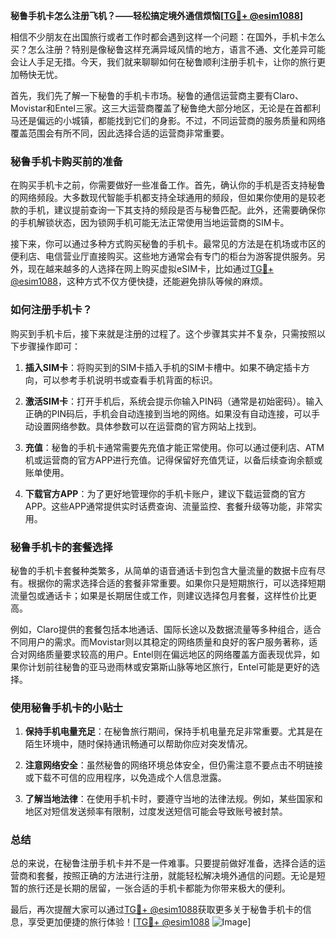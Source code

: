 **秘鲁手机卡怎么注册飞机？——轻松搞定境外通信烦恼[[TG💪+ @esim1088](https://t.me/s/esim1088)]**

相信不少朋友在出国旅行或者工作时都会遇到这样一个问题：在国外，手机卡怎么买？怎么注册？特别是像秘鲁这样充满异域风情的地方，语言不通、文化差异可能会让人手足无措。今天，我们就来聊聊如何在秘鲁顺利注册手机卡，让你的旅行更加畅快无忧。

首先，我们先了解一下秘鲁的手机卡市场。秘鲁的通信运营商主要有Claro、Movistar和Entel三家。这三大运营商覆盖了秘鲁绝大部分地区，无论是在首都利马还是偏远的小城镇，都能找到它们的身影。不过，不同运营商的服务质量和网络覆盖范围会有所不同，因此选择合适的运营商非常重要。

### **秘鲁手机卡购买前的准备**

在购买手机卡之前，你需要做好一些准备工作。首先，确认你的手机是否支持秘鲁的网络频段。大多数现代智能手机都支持全球通用的频段，但如果你使用的是较老款的手机，建议提前查询一下其支持的频段是否与秘鲁匹配。此外，还需要确保你的手机解锁状态，因为锁网手机可能无法正常使用当地运营商的SIM卡。

接下来，你可以通过多种方式购买秘鲁的手机卡。最常见的方法是在机场或市区的便利店、电信营业厅直接购买。这些地方通常会有专门的柜台为游客提供服务。另外，现在越来越多的人选择在网上购买虚拟eSIM卡，比如通过[TG💪+ @esim1088](https://t.me/s/esim1088)，这种方式不仅方便快捷，还能避免排队等候的麻烦。

### **如何注册手机卡？**

购买到手机卡后，接下来就是注册的过程了。这个步骤其实并不复杂，只需按照以下步骤操作即可：

1. **插入SIM卡**：将购买到的SIM卡插入手机的SIM卡槽中。如果不确定插卡方向，可以参考手机说明书或查看手机背面的标识。
   
2. **激活SIM卡**：打开手机后，系统会提示你输入PIN码（通常是初始密码）。输入正确的PIN码后，手机会自动连接到当地的网络。如果没有自动连接，可以手动设置网络参数。具体参数可以在运营商的官方网站上找到。

3. **充值**：秘鲁的手机卡通常需要先充值才能正常使用。你可以通过便利店、ATM机或运营商的官方APP进行充值。记得保留好充值凭证，以备后续查询余额或账单使用。

4. **下载官方APP**：为了更好地管理你的手机卡账户，建议下载运营商的官方APP。这些APP通常提供实时话费查询、流量监控、套餐升级等功能，非常实用。

### **秘鲁手机卡的套餐选择**

秘鲁的手机卡套餐种类繁多，从简单的语音通话卡到包含大量流量的数据卡应有尽有。根据你的需求选择合适的套餐非常重要。如果你只是短期旅行，可以选择短期流量包或通话卡；如果是长期居住或工作，则建议选择包月套餐，这样性价比更高。

例如，Claro提供的套餐包括本地通话、国际长途以及数据流量等多种组合，适合不同用户的需求。而Movistar则以其稳定的网络质量和良好的客户服务著称，适合对网络质量要求较高的用户。Entel则在偏远地区的网络覆盖方面表现优异，如果你计划前往秘鲁的亚马逊雨林或安第斯山脉等地区旅行，Entel可能是更好的选择。

### **使用秘鲁手机卡的小贴士**

1. **保持手机电量充足**：在秘鲁旅行期间，保持手机电量充足非常重要。尤其是在陌生环境中，随时保持通讯畅通可以帮助你应对突发情况。

2. **注意网络安全**：虽然秘鲁的网络环境总体安全，但仍需注意不要点击不明链接或下载不可信的应用程序，以免造成个人信息泄露。

3. **了解当地法律**：在使用手机卡时，要遵守当地的法律法规。例如，某些国家和地区对短信发送频率有限制，过度发送短信可能会导致账号被封禁。

### **总结**

总的来说，在秘鲁注册手机卡并不是一件难事。只要提前做好准备，选择合适的运营商和套餐，按照正确的方法进行注册，就能轻松解决境外通信的问题。无论是短暂的旅行还是长期的居留，一张合适的手机卡都能为你带来极大的便利。

最后，再次提醒大家可以通过[TG💪+ @esim1088](https://t.me/s/esim1088)获取更多关于秘鲁手机卡的信息，享受更加便捷的旅行体验！[[TG💪+ @esim1088](https://t.me/s/esim1088) ![Image](https://i.postimg.cc/4NQfJmqS/Snipaste-2025-05-13-00-14-12.png)]